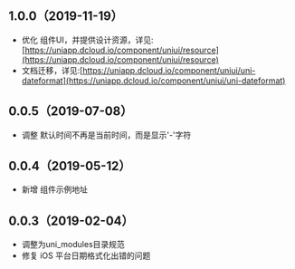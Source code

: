 ## 1.0.0（2019-11-19）
- 优化 组件UI，并提供设计资源，详见:[https://uniapp.dcloud.io/component/uniui/resource](https://uniapp.dcloud.io/component/uniui/resource)
- 文档迁移，详见:[https://uniapp.dcloud.io/component/uniui/uni-dateformat](https://uniapp.dcloud.io/component/uniui/uni-dateformat)
## 0.0.5（2019-07-08）
- 调整 默认时间不再是当前时间，而是显示'-'字符
## 0.0.4（2019-05-12）
- 新增 组件示例地址
## 0.0.3（2019-02-04）
- 调整为uni_modules目录规范
- 修复 iOS 平台日期格式化出错的问题
